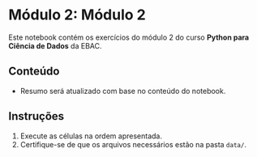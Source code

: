 # Módulo 2: Módulo 2
Este notebook contém os exercícios do módulo 2 do curso **Python para Ciência de Dados** da EBAC.

## Conteúdo
- Resumo será atualizado com base no conteúdo do notebook.

## Instruções
1. Execute as células na ordem apresentada.
2. Certifique-se de que os arquivos necessários estão na pasta `data/`.
